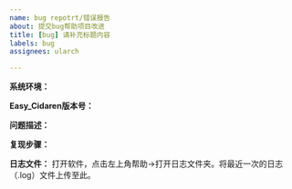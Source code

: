 ```yaml
---
name: bug repotrt/错误报告
about: 提交bug帮助项目改进
title: [bug] 请补充标题内容
labels: bug
assignees: ularch

---
```


<!--
请提供下述完整信息以便快速定位问题 / Please provide the following information to quickly locate the problem
-->

**系统环境：**


**Easy_Cidaren版本号：**


**问题描述：**


**复现步骤：**


**日志文件：**
打开软件，点击左上角帮助->打开日志文件夹。将最近一次的日志（.log）文件上传至此。
